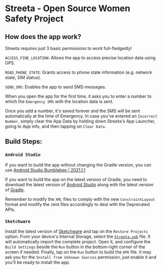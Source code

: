 # Streeta - Open Source Women Safety Project


## How does the app work?

Streeta requires just 3 basic permissions to work full-fledgedly!

`ACCESS_FINE_LOCATION`: Allows the app to access precise location data using GPS.

`READ_PHONE_STATE`: Grants access to phone state information (e.g. network state, SIM status).

`SEND_SMS`: Enables the app to send SMS messages.

When you open the app for the first time, it asks you to enter a number to which the `Emergency SMS` with the location data is sent.

Once you add a number, it's saved forever and the SMS will be sent automatically at the time of Emergency. In case you've entered an `Incorrect Number`, simply clear the App Data by holding down Streeta's App Launcher, going to App info, and then tapping on `Clear Data`.

## Build Steps:


### `Android Studio`

If you want to build the app without changing the Gradle version, you can use <a href="https://redirector.gvt1.com/edgedl/android/studio/install/2021.1.1.20/android-studio-2021.1.1.20-windows.exe">Android Studio Bumblebee | 2021.1.1</a>

If you want to build the app on the latest version of Gradle, you need to download the latest version of <a href="https://developer.android.com/studio">Android Studio</a> along with the latest version of <a href="https://services.gradle.org/distributions/gradle-8.10.1-bin.zip">Gradle</a>.

Remember to modify the `XML` files to comply with the new `ConstraintLayout` format and modify the `JAVA` files accordingly to deal with the Deprecated APIs.

### `Sketchware`

Install the latest version of <a href="https://github.com/Sketchware-Pro/Sketchware-Pro/releases/download/v6.4.0-rc05/Sketchware.Pro.v6.4.0-rc05-minApi26.apk">Sketchware</a> and tap on the `Restore Projects` option. From your device's Internal Storage, select the <a href="https://github.com/realpega/Streeta/releases/download/v1/Streeta-v1.swb">`Streeta.swb`</a> file. It will automatically import the complete project. Open it, and configure the `Build Settings` beside the `Run` button in the bottom-right corner of the screen if needed. Finally, tap on the `Run` button to build the `APK` file. It may ask you for the `Install from Unknown Sources` permission, just enable it and you'll be ready to install the app.
